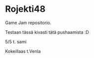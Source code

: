 ﻿# Rojekti48
Game Jam repositorio.

Testaan tässä kivasti tätä pushaamista :D

5/5 t. sami

Kokeillaas t.Venla